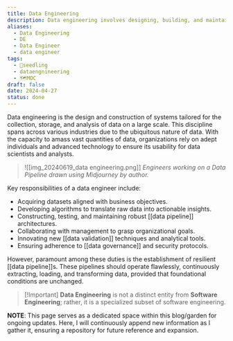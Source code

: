 ```yaml
---
title: Data Engineering
description: Data engineering involves designing, building, and maintaining the infrastructure and systems that enable the acquisition, storage, processing, and analysis of data at scale, ensuring data quality, reliability, and accessibility for downstream analytics and applications.
aliases:
  - Data Engineering
  - DE
  - Data Engineer
  - data engineer
tags:
  - 🌱seedling
  - dataengnineering
  - 🗺️MOC
draft: false
date: 2024-04-27
status: done
---
```


Data engineering is the design and construction of systems tailored for the collection, storage, and analysis of data on a large scale. This discipline spans across various industries due to the ubiquitous nature of data. With the capacity to amass vast quantities of data, organizations rely on adept individuals and advanced technology to ensure its usability for data scientists and analysts.

> ![[img_20240619_data engineering.png]]
> <em>Engineers working on a Data Pipeline drawn using Midjourney by author.</em>


Key responsibilities of a data engineer include:
- Acquiring datasets aligned with business objectives.
- Developing algorithms to translate raw data into actionable insights.
- Constructing, testing, and maintaining robust [[data pipeline]] architectures.
- Collaborating with management to grasp organizational goals.
- Innovating new [[data validation]] techniques and analytical tools.
- Ensuring adherence to [[data governance]] and security protocols.

However, paramount among these duties is the establishment of resilient [[data pipeline]]s. These pipelines should operate flawlessly, continuously extracting, loading, and transforming data, provided that foundational conditions are unchanged.

> [!Important] **Data Engineering** is not a distinct entity from **Software Engineering**; rather, it is a specialized subset of software engineering.

**NOTE**: This page serves as a dedicated space within this blog/garden for ongoing updates. Here, I will continuously append new information as I gather it, ensuring a repository for future reference and expansion.
